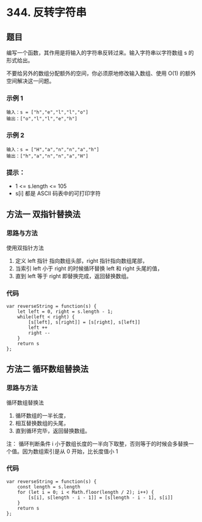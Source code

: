 # 344. 反转字符串

## 题目

编写一个函数，其作用是将输入的字符串反转过来。输入字符串以字符数组 s 的形式给出。

不要给另外的数组分配额外的空间，你必须原地修改输入数组、使用 O(1) 的额外空间解决这一问题。

### 示例 1

```
输入：s = ["h","e","l","l","o"]
输出：["o","l","l","e","h"]
```

### 示例 2

```
输入：s = ["H","a","n","n","a","h"]
输出：["h","a","n","n","a","H"]
```

### 提示：

- 1 <= s.length <= 105
- s[i] 都是 ASCII 码表中的可打印字符

## 方法一 双指针替换法

### 思路与方法

使用双指针方法

1. 定义 left 指针 指向数组头部，right 指针指向数组尾部，
2. 当索引 left 小于 right 的时候循环替换 left 和 right 头尾的值，
3. 直到 left 等于 right 即替换完成，返回替换数组。

### 代码

```
var reverseString = function(s) {
    let left = 0, right = s.length - 1;
    while(left < right) {
        [s[left], s[right]] = [s[right], s[left]]
        left ++
        right --
    }
    return s
};
```

## 方法二 循环数组替换法

### 思路与方法

循环数组替换法

1. 循环数组的一半长度，
2. 相互替换数组的头尾，
3. 直到循环完毕，返回替换数组。

注： 循环判断条件 i 小于数组长度的一半向下取整，否则等于的时候会多替换一个值。因为数组索引是从 0 开始，比长度值小 1

### 代码

```
var reverseString = function(s) {
    const length = s.length
    for (let i = 0; i < Math.floor(length / 2); i++) {
        [s[i], s[length - i - 1]] = [s[length - i - 1], s[i]]
    }
    return s
};
```
